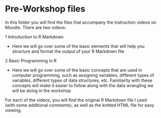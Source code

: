 # Pre-Workshop files

In this folder you will find the files that accompany the instruction videos on Moodle. There are two videos:

1 Introduction to R Markdown
  - Here we will go over some of the basic elements that will help you structure and format the output of your R Markdown file
 
2 Basic Programming in R
  - Here we will go over some of the basic concepts that are used in computer programming, such as assigning variables, different types of variables, different types of data structures, etc. Familiarity with these concepts will make it easier to follow along with the data wrangling we will be doing in the workshop

For each of the videos, you will find the original R Markdown file I used (with some additional comments), as well as the knitted HTML file for easy viewing.
